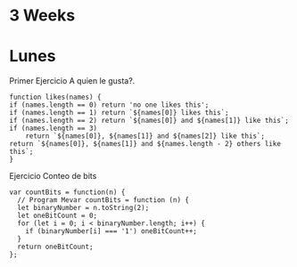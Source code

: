 # 3 Weeks
# Lunes

Primer Ejercicio    A quien le gusta?.

    function likes(names) {
    if (names.length == 0) return 'no one likes this';
    if (names.length == 1) return `${names[0]} likes this`;
    if (names.length == 2) return `${names[0]} and ${names[1]} like this`;
    if (names.length == 3)
        return `${names[0]}, ${names[1]} and ${names[2]} like this`;
    return `${names[0]}, ${names[1]} and ${names.length - 2} others like this`;
    }

Ejercicio Conteo de bits

    var countBits = function(n) {
      // Program Mevar countBits = function (n) {
      let binaryNumber = n.toString(2);
      let oneBitCount = 0;
      for (let i = 0; i < binaryNumber.length; i++) {
        if (binaryNumber[i] === '1') oneBitCount++;
      }
      return oneBitCount;
    };
